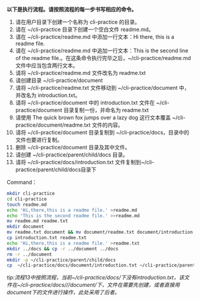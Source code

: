 **以下是执行流程。请按照流程的每一步书写相应的命令。**

 1. 请在用户目录下创建一个名称为 cli-practice 的目录。
 2. 请在 ~/cli-practice 目录下创建一个空白文件 readme.md。
 3. 请在 ~/cli-practice/readme.md 中添加一行文本：Hi there, this is a readme file.
 4. 请在 ~/cli-practice/readme.md 中追加一行文本：This is the second line of the readme file.。在这条命令执行完毕之后，\~/cli-practice/readme.md 文件中应当包含两行文本。
 5. 请将 ~/cli-practice/readme.md 文件改名为 readme.txt
 6. 请创建目录 ~/cli-practice/document
 7. 请将 ~/cli-practice/readme.txt 文件移动到 ~/cli-practice/document 中，并改名为 introduction.txt。
 8. 请将 ~/cli-practice/document 中的 introduction.txt 文件在 ~/cli-practice/document 目录复制一份，并命名为 readme.txt
 9. 请使用 The quick brown fox jumps over a lazy dog 这行文本覆盖 ~/cli-practice/document/readme.txt 文件的内容。
 10. 请将 ~/cli-practice/document 目录复制到 ~/cli-practice/docs，目录中的文件也要进行复制。
 11. 删除 ~/cli-practice/document 目录及其中文件。
 12. 请创建 ~/cli-practice/parent/child/docs 目录。
 13. 请将 ~/cli-practice/docs/introduction.txt 文件复制到\~/cli-practice/parent/child/docs目录下

Command：
```bash
mkdir cli-practice
cd cli-practice
touch readme.md
echo 'Hi,there,this is a readme file.' >readme.md
echo 'This is the second readme file.' >>readme.md
mv readme.md readme.txt
mkdir document
mv readme.txt document && mv document/readme.txt document/introduction.txt
cp introduction.txt readme.txt
echo 'Hi,there,this is a readme file.' >readme.txt
mkdir ../docs && cp -r ../document ../docs
rm -r ../document
mkdir -p ~/cli-practice/parent/child/docs
cp  ~/cli-practice/docs/document/introduction.txt ~/cli-practice/parent/child/docs
```

*tip:流程13中按照流程，当前~/cli-practice/docs/下没有introduction.txt，该文件在~/cli-practice/docs///document/下，文件在需要先创建，或者直接用document下的文件进行操作，此处采用了后者。*

